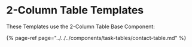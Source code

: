 # 2-Column Table Templates

These Templates use the 2-Column Table Base Component:

{% page-ref page="../../../components/task-tables/contact-table.md" %}



